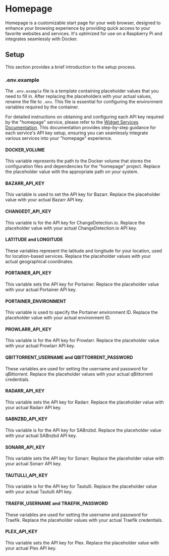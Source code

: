# Homepage

Homepage is a customizable start page for your web browser, designed to enhance your browsing experience by providing quick access to your favorite websites and services. It's optimized for use on a Raspberry Pi and integrates seamlessly with Docker.

## Setup

This section provides a brief introduction to the setup process.

### .env.example

The `.env.example` file is a template containing placeholder values that you need to fill in. After replacing the placeholders with your actual values, rename the file to `.env`. This file is essential for configuring the environment variables required by the container.

For detailed instructions on obtaining and configuring each API key required by the "homepage" service, please refer to the [Widget Services Documentation](https://github.com/gethomepage/homepage/tree/d38b313177be73de3a01fec9dd87a6c997ba2253/docs/widgets/services). This documentation provides step-by-step guidance for each service's API key setup, ensuring you can seamlessly integrate various services into your "homepage" experience.

#### DOCKER_VOLUME

This variable represents the path to the Docker volume that stores the configuration files and dependencies for the "homepage" project. Replace the placeholder value with the appropriate path on your system.

#### BAZARR_API_KEY

This variable is used to set the API key for Bazarr. Replace the placeholder value with your actual Bazarr API key.

#### CHANGEDT_API_KEY

This variable is for the API key for ChangeDetection.io. Replace the placeholder value with your actual ChangeDetection.io API key.

#### LATITUDE and LONGITUDE

These variables represent the latitude and longitude for your location, used for location-based services. Replace the placeholder values with your actual geographical coordinates.

#### PORTAINER_API_KEY

This variable sets the API key for Portainer. Replace the placeholder value with your actual Portainer API key.

#### PORTAINER_ENVIRONMENT

This variable is used to specify the Portainer environment ID. Replace the placeholder value with your actual environment ID.

#### PROWLARR_API_KEY

This variable is for the API key for Prowlarr. Replace the placeholder value with your actual Prowlarr API key.

#### QBITTORRENT_USERNAME and QBITTORRENT_PASSWORD

These variables are used for setting the username and password for qBittorrent. Replace the placeholder values with your actual qBittorrent credentials.

#### RADARR_API_KEY

This variable sets the API key for Radarr. Replace the placeholder value with your actual Radarr API key.

#### SABNZBD_API_KEY

This variable is for the API key for SABnzbd. Replace the placeholder value with your actual SABnzbd API key.

#### SONARR_API_KEY

This variable sets the API key for Sonarr. Replace the placeholder value with your actual Sonarr API key.

#### TAUTULLI_API_KEY

This variable is for the API key for Tautulli. Replace the placeholder value with your actual Tautulli API key.

#### TRAEFIK_USERNAME and TRAEFIK_PASSWORD

These variables are used for setting the username and password for Traefik. Replace the placeholder values with your actual Traefik credentials.

#### PLEX_API_KEY

This variable sets the API key for Plex. Replace the placeholder value with your actual Plex API key.

